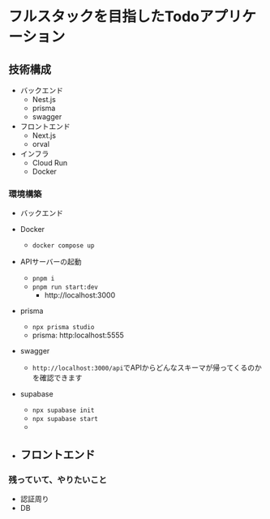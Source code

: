 # フルスタックを目指したTodoアプリケーション

## 技術構成
- バックエンド
  - Nest.js
  - prisma
  - swagger
- フロントエンド
  - Next.js
  - orval
- インフラ
  - Cloud Run
  - Docker

### 環境構築
- バックエンド
- Docker
  - `docker compose up`

- APIサーバーの起動
  - `pnpm i`
  - `pnpm run start:dev`
    - http://localhost:3000

- prisma
  - `npx prisma studio`
  - prisma: http:localhost:5555

- swagger
  - `http://localhost:3000/api`でAPIからどんなスキーマが帰ってくるのかを確認できます

- supabase
  - `npx supabase init`
  - `npx supabase start`
  - 

- フロントエンド
  - 


### 残っていて、やりたいこと
- 認証周り
- DB

